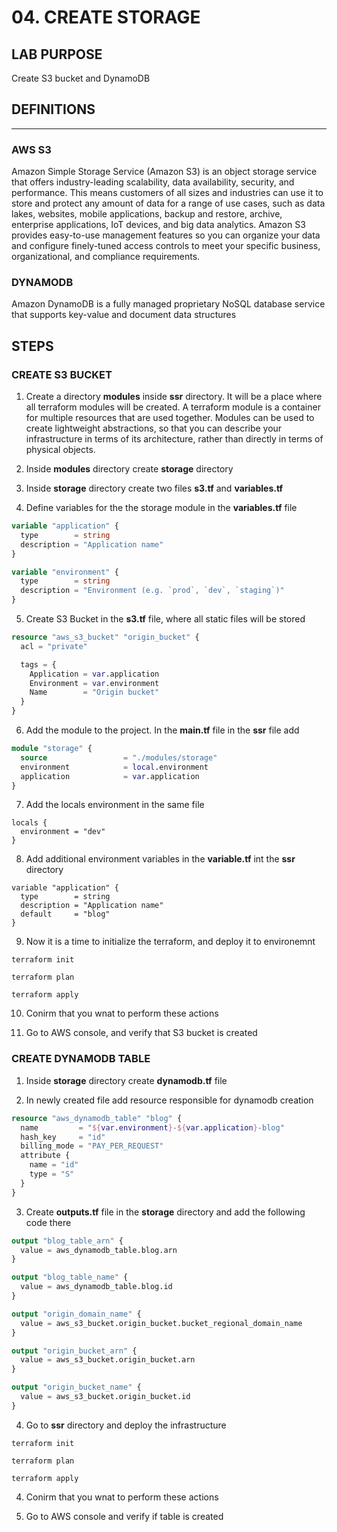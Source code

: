 # 04. CREATE STORAGE

## LAB PURPOSE

Create S3 bucket and DynamoDB

## DEFINITIONS
----

### AWS S3

Amazon Simple Storage Service (Amazon S3) is an object storage service that offers industry-leading scalability, data availability, security, and performance. This means customers of all sizes and industries can use it to store and protect any amount of data for a range of use cases, such as data lakes, websites, mobile applications, backup and restore, archive, enterprise applications, IoT devices, and big data analytics. Amazon S3 provides easy-to-use management features so you can organize your data and configure finely-tuned access controls to meet your specific business, organizational, and compliance requirements. 

### DYNAMODB

Amazon DynamoDB is a fully managed proprietary NoSQL database service that supports key-value and document data structures

## STEPS

### CREATE S3 BUCKET

1. Create a directory **modules** inside **ssr** directory. It will be a place where all terraform modules will be created. A terraform module is a container for multiple resources that are used together. Modules can be used to create lightweight abstractions, so that you can describe your infrastructure in terms of its architecture, rather than directly in terms of physical objects.

2. Inside **modules**  directory create **storage** directory

3. Inside **storage** directory create two files **s3.tf** and **variables.tf**

4. Define variables for the the storage module in the **variables.tf** file

```terraform
variable "application" {
  type        = string
  description = "Application name"
}

variable "environment" {
  type        = string
  description = "Environment (e.g. `prod`, `dev`, `staging`)"
}
```

5. Create S3 Bucket in the **s3.tf** file, where all static files will be stored

```terraform
resource "aws_s3_bucket" "origin_bucket" {
  acl = "private"

  tags = {
    Application = var.application
    Environment = var.environment
    Name        = "Origin bucket"
  }
}
```

6. Add the module to the project. In the **main.tf** file in the **ssr** file add
```terraform
module "storage" {
  source                 = "./modules/storage"
  environment            = local.environment
  application            = var.application
}
```

7. Add the locals environment in the same file
```terraforrm
locals {
  environment = "dev"
}
```

8. Add additional environment variables in the **variable.tf** int the **ssr** directory
```terraforrm
variable "application" {
  type        = string
  description = "Application name"
  default     = "blog"
}

```

9. Now it is a time to initialize the terraform, and deploy it to environemnt
```terraforrm
terraform init
```

```terraforrm
terraform plan
```

```terraforrm
terraform apply
```

10. Conirm that you wnat to perform these actions

11. Go to AWS console, and verify that S3 bucket is created

### CREATE DYNAMODB TABLE

1. Inside **storage** directory create **dynamodb.tf** file

2. In newly created file add resource responsible for dynamodb creation

```terraform
resource "aws_dynamodb_table" "blog" {
  name         = "${var.environment}-${var.application}-blog"
  hash_key     = "id"
  billing_mode = "PAY_PER_REQUEST"
  attribute {
    name = "id"
    type = "S"
  }
}
```
3. Create  **outputs.tf** file in the **storage** directory and add the following code there

```terraform
output "blog_table_arn" {
  value = aws_dynamodb_table.blog.arn
}

output "blog_table_name" {
  value = aws_dynamodb_table.blog.id
}

output "origin_domain_name" {
  value = aws_s3_bucket.origin_bucket.bucket_regional_domain_name
}

output "origin_bucket_arn" {
  value = aws_s3_bucket.origin_bucket.arn
}

output "origin_bucket_name" {
  value = aws_s3_bucket.origin_bucket.id
}
```

4. Go to **ssr** directory and deploy the infrastructure

```terraforrm
terraform init
```

```terraforrm
terraform plan
```

```terraforrm
terraform apply
```

4. Conirm that you wnat to perform these actions

5. Go to AWS console and verify if table is created


